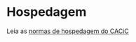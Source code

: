 # Hospedagem

Leia as [normas de hospedagem do CACiC](../../../Centro%20Acadêmico/Para%20diretores/Normas%20públicas/Hospedagem.md)
